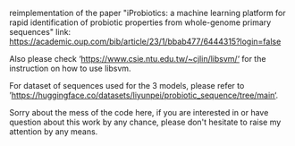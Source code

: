 reimplementation of the paper "iProbiotics: a machine learning platform for rapid identification of probiotic properties from whole-genome primary sequences"
link: https://academic.oup.com/bib/article/23/1/bbab477/6444315?login=false

Also please check ‘https://www.csie.ntu.edu.tw/~cjlin/libsvm/‘ for the instruction on how to use libsvm.

For dataset of sequences used for the 3 models, please refer to ’https://huggingface.co/datasets/liyunpei/probiotic_sequence/tree/main‘.

Sorry about the mess of the code here, if you are interested in or have question about this work by any chance, please don't hesitate to raise my attention by any means.
